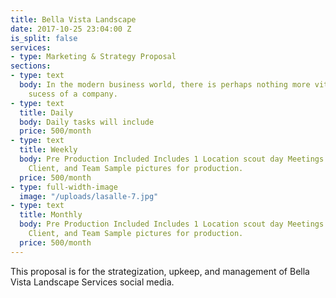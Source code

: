 ```yaml
---
title: Bella Vista Landscape
date: 2017-10-25 23:04:00 Z
is_split: false
services:
- type: Marketing & Strategy Proposal
sections:
- type: text
  body: In the modern business world, there is perhaps nothing more vital to the continued
    sucess of a company.
- type: text
  title: Daily
  body: Daily tasks will include
  price: 500/month
- type: text
  title: Weekly
  body: Pre Production Included Includes 1 Location scout day Meetings with Jesse,
    Client, and Team Sample pictures for production.
  price: 500/month
- type: full-width-image
  image: "/uploads/lasalle-7.jpg"
- type: text
  title: Monthly
  body: Pre Production Included Includes 1 Location scout day Meetings with Jesse,
    Client, and Team Sample pictures for production.
  price: 500/month
---
```


This proposal is for the strategization, upkeep, and management of Bella Vista Landscape Services social media. 
